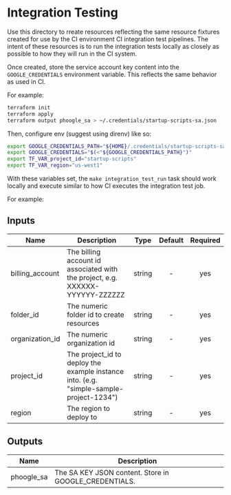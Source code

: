# Integration Testing

Use this directory to rreate resources reflecting the same resource fixtures
created for use by the CI environment CI integration test pipelines.  The intent
of these resources is to run the integration tests locally as closely as
possible to how they will run in the CI system.

Once created, store the service account key content into the
`GOOGLE_CREDENTIALS` environment variable.  This reflects the same behavior as
used in CI.

For example:

```bash
terraform init
terraform apply
terraform output phoogle_sa > ~/.credentials/startup-scripts-sa.json
```

Then, configure env (suggest using direnv) like so:

```bash
export GOOGLE_CREDENTIALS_PATH="${HOME}/.credentials/startup-scripts-sa.json"
export GOOGLE_CREDENTIALS="$(<"${GOOGLE_CREDENTIALS_PATH}")"
export TF_VAR_project_id="startup-scripts"
export TF_VAR_region="us-west1"
```

With these variables set, the `make integration_test_run` task should work
locally and execute similar to how CI executes the integration test job.

For example:

[^]: (autogen_docs_start)


## Inputs

| Name | Description | Type | Default | Required |
|------|-------------|:----:|:-----:|:-----:|
| billing_account | The billing account id associated with the project, e.g. XXXXXX-YYYYYY-ZZZZZZ | string | - | yes |
| folder_id | The numeric folder id to create resources | string | - | yes |
| organization_id | The numeric organization id | string | - | yes |
| project_id | The project_id to deploy the example instance into.  (e.g. "simple-sample-project-1234") | string | - | yes |
| region | The region to deploy to | string | - | yes |

## Outputs

| Name | Description |
|------|-------------|
| phoogle_sa | The SA KEY JSON content.  Store in GOOGLE_CREDENTIALS. |

[^]: (autogen_docs_end)
